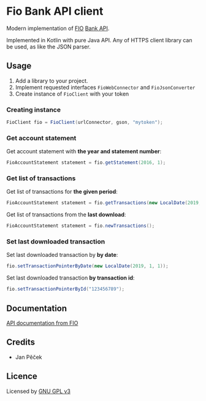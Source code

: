 # Fio Bank API client
Modern implementation of [FIO](https://www.fio.cz) [Bank API](http://www.fio.cz/bank-services/internetbanking-api).

Implemented in Kotlin with pure Java API. Any of HTTPS client library can be used, as like the JSON parser.

## Usage

1. Add a library to your project.
2. Implement requested interfaces `FioWebConnector` and `FioJsonConverter`
3. Create instance of `FioClient` with your token

### Creating instance
```java
FioClient fio = FioClient(urlConnector, gson, "mytoken");
```

### Get account statement

Get account statement with **the year and statement number**:
```java
FioAccountStatement statement = fio.getStatement(2016, 1);
```

### Get list of transactions

Get list of transactions for **the given period**:
```java
FioAccountStatement statement = fio.getTransactions(new LocalDate(2019, 1, 1), new LocalDate(2019, 1, 31));
```

Get list of transactions from the **last download**:
```java
FioAccountStatement statement = fio.newTransactions();
```

### Set last downloaded transaction

Set last downloaded transaction by **by date**:
```java
fio.setTransactionPointerByDate(new LocalDate(2019, 1, 1));
```

Set last downloaded transaction **by transaction id**:
```java
fio.setTransactionPointerById("123456789");
```

## Documentation
[API documentation from FIO](http://www.fio.cz/docs/cz/API_Bankovnictvi.pdf)

## Credits
- Jan Pěček

## Licence
Licensed by [GNU GPL v3](LICENCE)
